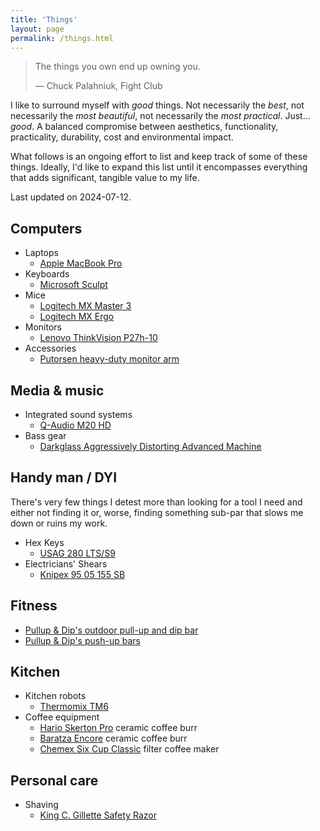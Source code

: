 ```yaml
---
title: 'Things'
layout: page
permalink: /things.html
---
```


> The things you own end up owning you.
>
> &mdash; Chuck Palahniuk, Fight Club

I like to surround myself with _good_ things. Not necessarily the _best_,
not necessarily the _most beautiful_, not necessarily the _most practical_.
Just... _good_. A balanced compromise between aesthetics, functionality, 
practicality, durability, cost and environmental impact. 

What follows is an ongoing effort to list and keep track of some of these
things. Ideally, I'd like to expand this list until it encompasses everything
that adds significant, tangible value to my life.

Last updated on 2024-07-12.

## Computers

- Laptops
    - [Apple MacBook Pro][300]
- Keyboards
    - [Microsoft Sculpt][301]
- Mice
    - [Logitech MX Master 3][302]
    - [Logitech MX Ergo][303]
- Monitors
    - [Lenovo ThinkVision P27h-10][305]
- Accessories
    - [Putorsen heavy-duty monitor arm][304]

[300]: https://www.apple.com/macbook-pro/
[301]: https://www.microsoft.com/en/accessories/products/keyboards/sculpt-ergonomic-desktop?activetab=pivot:overviewtab
[302]: https://www.logitech.com/en-us/products/mice/mx-master-3s.910-006556.html
[303]: https://www.logitech.com/en-us/products/mice/mx-ergo-wireless-trackball-mouse.html
[304]: https://www.amazon.it/gp/product/B07QGBYSVN/ref=ppx_yo_dt_b_search_asin_title?ie=UTF8&psc=1
[305]: https://www.lenovo.com/us/en/p/accessories-and-software/monitors/professional/63a1gar1us

## Media & music

- Integrated sound systems
    - [Q-Audio M20 HD][500]
- Bass gear
    - [Darkglass Aggressively Distorting Advanced Machine][501]

[500]: https://www.qacoustics.com/products/m20-hd-wireless-music-system
[501]: https://www.darkglass.com/creation/aggressively-distorting-advanced-machine/

## Handy man / DYI

There's very few things I detest more than looking for a tool I need and either
not finding it or, worse, finding something sub-par that slows me down or ruins
my work.

- Hex Keys
    - [USAG 280 LTS/S9][101]
- Electricians' Shears
    - [Knipex 95 05 155 SB][100]

[100]: https://www.knipex.com/products/cable-and-wire-rope-shears/electricians%27-shears/electricians-shears/9505155SB
[101]: https://www.usag.it/catalog/en/products/details/792/280_LTS_S9/Set_of_9_long_angled_hexagon_keys_with_spherical_head

## Fitness

- [Pullup & Dip's outdoor pull-up and dip bar][700]
- [Pullup & Dip's push-up bars][701]

[700]: https://www.pullup-dip.com/products/pullup-dip-bar-outdoor
[701]: https://www.pullup-dip.com/products/wooden-push-up-bars

## Kitchen

- Kitchen robots
    - [Thermomix TM6][400]
- Coffee equipment
    - [Hario Skerton Pro][401] ceramic coffee burr
    - [Baratza Encore][403] ceramic coffee burr
    - [Chemex Six Cup Classic][402] filter coffee maker

[400]: https://www.thermomix.com/tm6/
[401]: https://www.hario-usa.com/collections/grinders/products/ceramic-coffee-mill-skerton-pro
[402]: https://www.chemexcoffeemaker.com/six-cup-classic-series-coffeemaker.html
[403]: https://www.baratza.com/en-us/product/encoretm-zcg485

## Personal care

- Shaving
    - [King C. Gillette Safety Razor][600]

[600]: https://gillette.com/en-us/products/beard-care/king-c-gillette-double-edge-razor

